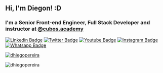 ## Hi, I'm Diegon! :D

### I'm a Senior Front-end Engineer, Full Stack Developer and instructor at [@cubos.academy](https://cubos.academy/)


[![Linkedin Badge](https://img.shields.io/badge/-LinkedIn-blue?style=flat-square&logo=Linkedin&logoColor=white&link=https://www.linkedin.com/in/fagnerpsantos/)](https://www.linkedin.com/in/diegopereirati/)
[![Twitter Badge](https://img.shields.io/badge/-Twitter-1ca0f1?style=flat-square&labelColor=1ca0f1&logo=twitter&logoColor=white&link=https://twitter.com/fagnerpsantos)](https://twitter.com/DiegoPereiraTI)
[![Youtube Badge](https://img.shields.io/badge/-YouTube-ff0000?style=flat-square&labelColor=ff0000&logo=youtube&logoColor=white&link=https://www.youtube.com/user/TreinaWeb)](https://www.youtube.com/@dhiegopereira)
[![Instagram Badge](https://img.shields.io/badge/-Instagram-C13584?style=flat-square&labelColor=C13584&logo=instagram&logoColor=white&link=https://www.instagram.com/dhiegopereira.ti)](https://www.instagram.com/dhiegopereira.ti/)
[![Whatsapp Badge](https://img.shields.io/badge/-Whatsapp-a4c639?style=flat-square&labelColor=a4c639&logo=whatsapp&logoColor=white&link=https://web.whatsapp.com/)](https://api.whatsapp.com/send?phone=5588996781666&text=Estou%20entrando%20em%20contato,%20pois%20gostei%20muito%20do%20seu%20perfil.%20Podemos%20conversa?)


<p align="left"> <a href="https://github.com/ryo-ma/github-profile-trophy"><img src="https://github-profile-trophy.vercel.app/?username=dhiegopereira" alt="dhiegopereira" /></a> </p>

<p><img align="center" src="https://github-readme-streak-stats.herokuapp.com/?user=dhiegopereira&" alt="dhiegopereira" /></p>

